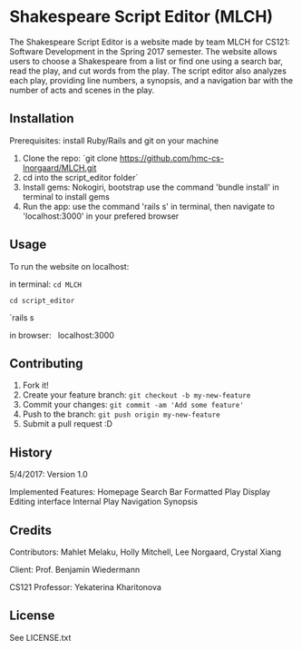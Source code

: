# Shakespeare Script Editor (MLCH)

The Shakespeare Script Editor is a website made by team MLCH for CS121: Software Development in the Spring 2017 semester. The website allows users to choose a Shakespeare from a list or find one using a search bar, read the play, and cut words from the play. The script editor also analyzes each play, providing line numbers, a synopsis, and a navigation bar with the number of acts and scenes in the play.

## Installation

Prerequisites: install Ruby/Rails and git on your machine

1. Clone the repo: `git clone https://github.com/hmc-cs-lnorgaard/MLCH.git
2. cd into the script_editor folder`
2. Install gems: Nokogiri, bootstrap
    use the command 'bundle install' in terminal to install gems
3. Run the app: use the command 'rails s' in terminal, then navigate to
    'localhost:3000' in your prefered browser

## Usage

To run the website on localhost:

in terminal:
`cd MLCH`

`cd script_editor`

`rails s

in browser:
   localhost:3000

## Contributing

1. Fork it!
2. Create your feature branch: `git checkout -b my-new-feature`
3. Commit your changes: `git commit -am 'Add some feature'`
4. Push to the branch: `git push origin my-new-feature`
5. Submit a pull request :D

## History

5/4/2017: Version 1.0
  
  Implemented Features:
    Homepage
    Search Bar
    Formatted Play Display
    Editing interface
    Internal Play Navigation
    Synopsis
    

## Credits

Contributors: Mahlet Melaku, Holly Mitchell, Lee Norgaard, Crystal Xiang

Client: Prof. Benjamin Wiedermann

CS121 Professor: Yekaterina Kharitonova

## License

See LICENSE.txt
